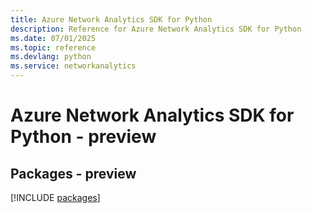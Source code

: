 ```yaml
---
title: Azure Network Analytics SDK for Python
description: Reference for Azure Network Analytics SDK for Python
ms.date: 07/01/2025
ms.topic: reference
ms.devlang: python
ms.service: networkanalytics
---
```

# Azure Network Analytics SDK for Python - preview
## Packages - preview
[!INCLUDE [packages](network-analytics-index.md)]